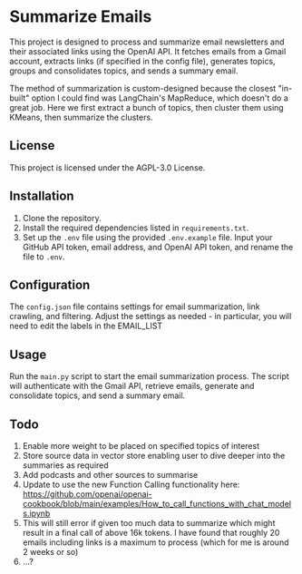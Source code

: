 # Summarize Emails

This project is designed to process and summarize email newsletters and their associated links using the OpenAI API. It fetches emails from a Gmail account, extracts links (if specified in the config file), generates topics, groups and consolidates topics, and sends a summary email.

The method of summarization is custom-designed because the closest "in-built" option I could find was LangChain's MapReduce, which doesn't do a great job. Here we first extract a bunch of topics, then cluster them using KMeans, then summarize the clusters. 

## License

This project is licensed under the AGPL-3.0 License.

## Installation

1. Clone the repository.
2. Install the required dependencies listed in `requirements.txt`.
3. Set up the `.env` file using the provided `.env.example` file. Input your GitHub API token, email address, and OpenAI API token, and rename the file to `.env`.

## Configuration

The `config.json` file contains settings for email summarization, link crawling, and filtering. Adjust the settings as needed - in particular, you will need to edit the labels in the EMAIL_LIST

## Usage

Run the `main.py` script to start the email summarization process. The script will authenticate with the Gmail API, retrieve emails, generate and consolidate topics, and send a summary email.

## Todo

1. Enable more weight to be placed on specified topics of interest
2. Store source data in vector store enabling user to dive deeper into the summaries as required
3. Add podcasts and other sources to summarise
4. Update to use the new Function Calling functionality here: https://github.com/openai/openai-cookbook/blob/main/examples/How_to_call_functions_with_chat_models.ipynb
5. This will still error if given too much data to summarize which might result in a final call of above 16k tokens. I have found that roughly 20 emails including links is a maximum to process (which for me is around 2 weeks or so)
6. ...?